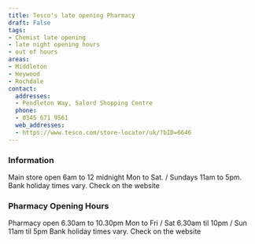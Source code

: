 ```yaml
---
title: Tesco's late opening Pharmacy
draft: False
tags:
- Chemist late opening
- late night opening hours
- out of hours
areas:
- Middleton
- Heywood
- Rochdale
contact:
  addresses:
  - Pendleton Way, Salord Shopping Centre
  phone:
  - 0345 671 9561
  web_addresses:
  - https://www.tesco.com/store-locator/uk/?bID=6646
---
```


### Information
Main store open 
6am to 12 midnight Mon to Sat.  /
Sundays 11am to 5pm.
Bank holiday times vary. Check on the website

### Pharmacy Opening Hours
Pharmacy open 6.30am to 10.30pm Mon to Fri  /
Sat 6.30am til 10pm /  Sun 11am til 5pm
Bank holiday times vary. Check on the website
